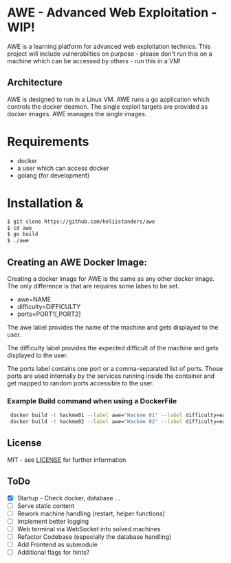 # AWE - Advanced Web Exploitation - WIP!
AWE is a learning platform for advanced web exploitation technics. This project will include vulnerabilties on purpose - please don't run this on a machine which can be accessed by others - run this in a VM! 

## Architecture
AWE is designed to run in a Linux VM. AWE runs a go application which controls the docker deamon. The single exploit targets are provided as docker images. AWE manages the single images.

# Requirements
- docker
- a user which can access docker  
- golang (for development)

# Installation & 

```bash
$ git clone https://github.com/heliistanders/awe
$ cd awe
$ go build
$ ./awe
```

## Creating an AWE Docker Image:

Creating a docker image for AWE is the same as any other docker image. The only difference is that are requires some labes to be set.
- awe=NAME
- difficulty=DIFFICULTY
- ports=PORT1[,PORT2]

The awe label provides the name of the machine and gets displayed to the user.

The difficulty label provides the expected difficult of the machine and gets displayed to the user.

The ports label contains one port or a comma-separated list of ports. Those ports are used internally by the services running inside the container and get mapped to random ports accessible to the user.

### Example Build command when using a DockerFile
```bash
 docker build -t hackme01 --label awe="Hackme 01" --label difficulty=easy --label ports=80 .
 docker build -t hackme02 --label awe="Hackme 02" --label difficulty=easy --label ports=80,8080 .
 ```

## License

MIT - see [LICENSE](./LICENSE) for further information

## ToDo

- [x] Startup - Check docker, database ...
- [ ] Serve static content
- [ ] Rework machine handling (restart, helper functions)
- [ ] Implement better logging  
- [ ] Web terminal via WebSocket into solved machines
- [ ] Refactor Codebase (especially the database handling)
- [ ] Add Frontend as submodule  
- [ ] Additional flags for hints?